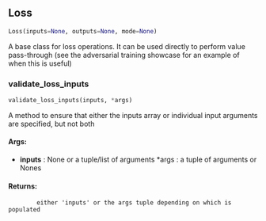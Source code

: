 ## Loss
```python
Loss(inputs=None, outputs=None, mode=None)
```
A base class for loss operations. It can be used directly to perform value pass-through (see the adversarial    training showcase for an example of when this is useful)    

### validate_loss_inputs
```python
validate_loss_inputs(inputs, *args)
```
A method to ensure that either the inputs array or individual input arguments are specified, but not both

#### Args:

* **inputs** :  None or a tuple/list of arguments
 *args :  a tuple of arguments or Nones

#### Returns:
            either 'inputs' or the args tuple depending on which is populated        